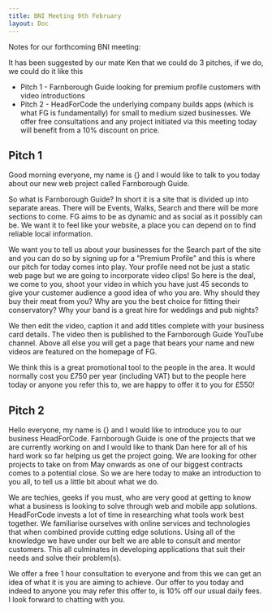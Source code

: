 ```yaml
---
title: BNI Meeting 9th February
layout: Doc
---
```


Notes for our forthcoming BNI meeting:

It has been suggested by our mate Ken that we could do 3 pitches, if we do, we could do it like this

* Pitch 1 - Farnborough Guide looking for premium profile customers with video introductions
* Pitch 2 - HeadForCode the underlying company builds apps (which is what FG is fundamentally) for small to medium sized businesses. We offer free consultations and any project initiated via this meeting today will benefit from a 10% discount on price.

## Pitch 1

Good morning everyone, my name is {} and I would like to talk to you today about our new web project called Farnborough Guide. 

So what is Farnborough Guide? In short it is a site that is divided up into separate areas. There will be Events, Walks, Search and there will be more sections to come. FG aims to be as dynamic and as social as it possibly can be. We want it to feel like your website, a place you can depend on to find reliable local information. 

We want you to tell us about your businesses for the Search part of the site and you can do so by signing up for a "Premium Profile" and this is where our pitch for today comes into play. Your profile need not be just a static web page but we are going to incorporate video clips! So here is the deal, we come to you, shoot your video in which you have just 45 seconds to give your customer audience a good idea of who you are. Why should they buy their meat from you? Why are you the best choice for fitting their conservatory? Why your band is a great hire for weddings and pub nights?

We then edit the video, caption it and add titles complete with your business card details. The video then is published to the Farnborough Guide YouTube channel. Above all else you will get a page that bears your name and new videos are featured on the homepage of FG.

We think this is a great promotional tool to the people in the area. It would normally cost you £750 per year (including VAT) but to the people here today or anyone you refer this to, we are happy to offer it to you for £550!

## Pitch 2

Hello everyone, my name is {} and I would like to introduce you to our business HeadForCode. Farnborough Guide is one of the projects that we are currently working on and I would like to thank Dan here for all of his hard work so far helping us get the project going. We are looking for other projects to take on from May onwards as one of our biggest contracts comes to a potential close. So we are here today to make an introduction to you all, to tell us a little bit about what we do.

We are techies, geeks if you must, who are very good at getting to know what a business is looking to solve through web and mobile app solutions. HeadForCode invests a lot of time in researching what tools work best together. We familiarise ourselves with online services and technologies that when combined provide cutting edge solutions. Using all of the knowledge we have under our belt we are able to consult and mentor customers. This all culminates in developing applications that suit their needs and solve their problem(s).

We offer a free 1 hour consultation to everyone and from this we can get an idea of what it is you are aiming to achieve. Our offer to you today and indeed to anyone you may refer this offer to, is 10% off our usual daily fees. I look forward to chatting with you.